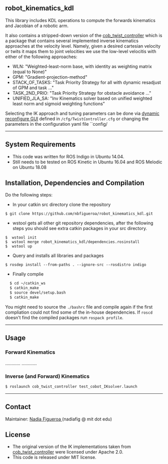## robot_kinematics_kdl

This library includes KDL operations to compute the forwards kinematics and Jacobian of a robotic arm. 

It also contains a stripped-down version of the [cob_twist_controller](http://wiki.ros.org/cob_twist_controller) which is a package that contains several implemented inverse kinematics approaches at the velocity level. Namely, given a desired cartesian velocity or twits it maps them to joint velocities we use the low-level velocitis with either of the following approaches:

 - WLN:  "Weighted-least-norm base, with identity as weighting matrix (equal to None)"
 - GPM:  "Gradient-projection-method"
 - STACK_OF_TASKS:  "Task Priority Strategy for all with dynamic resadjust of GPM and task ..."
 - TASK_2ND_PRIO: "Task Priority Strategy for obstacle avoidance ..."
 - UNIFIED_JLA_SA: "Inv Kinematics solver based on unified weighted least norm and sigmoid weighting functions"

Selecting the IK approach and tuning parameters can be done via [dynamic reconfigure GUI](http://wiki.ros.org/rqt_reconfigure) defined in ``/cfg/TwistController.cfg`` or changing the parameters in the configuration yaml file ``config/  
    
---
## System Requirements
* This code was written for ROS Indigo in Ubuntu 14.04.
* Still needs to be tested on ROS Kinetic in Ubuntu 16.04 and ROS Melodic on Ubuntu 18.08

## Installation, Dependencies and Compilation
Do the following steps:
* In your catkin src directory clone the repository
```
$ git clone https://github.com/nbfigueroa/robot_kinematics_kdl.git
```
* wstool gets all other git repository dependencies, after the following steps you should see extra catkin 
  packages in your src directory.
```
$  wstool init
$  wstool merge robot_kinematics_kdl/dependencies.rosinstall 
$  wstool up 
```
* Query and installs all libraries and packages 
```
$ rosdep install --from-paths . --ignore-src --rosdistro indigo 
```
* Finally complie
```bash
  $ cd ~/catkin_ws
  $ catkin_make
  $ source devel/setup.bash
  $ catkin_make
```
  You might need to source the `./bashrc` file and compile again if the first compliation could not find some of the in-house dependencies. If `roscd` doesn't find the compiled packages run `rospack profile`.

---
## Usage



### Forward Kinematics
............
............

### Inverse (and Forward) Kinematics
```bash
$ roslaunch cob_twist_controller test_cobot_IKsolver.launch
```


---
## Contact
Maintainer: [Nadia Figueroa ](https://nbfigueroa.github.io/)(nadiafig @ mit dot edu)

## License
- The original version of the IK implementations taken from [cob_twist_controller](http://wiki.ros.org/cob_twist_controller) were licensed under Apache 2.0. 
- This code is released under MIT license.

